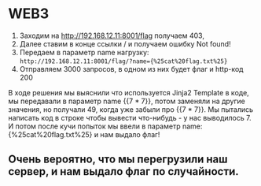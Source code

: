 # WEB3

1. Заходим на http://192.168.12.11:8001/flag получаем 403, 
2. Далее ставим в конце ссылки / и получаем ошибку Not found! 
3. Передаем в параметр name нагрузку: ``` http://192.168.12.11:8001/flag/?name={%25cat%20flag.txt%25} ``` 
4. Отправляем 3000 запросов, в одном из них будет флаг и http-код 200

В ходе решения мы выяснили что используется Jinja2 Template в коде, мы передавали в параметр name {{7 * 7}}, потом заменяли на другие значения, но получали 49, когда уже забыли про {{7 * 7}}. Мы пытались написать код в строке чтобы вывести что-нибудь - у нас выводилось 7.
И потом после кучи попыток мы ввели в параметр name: {%25cat%20flag.txt%25} и нам выдало флаг!

## Очень вероятно, что мы перегрузили наш сервер, и нам выдало флаг по случайности.
